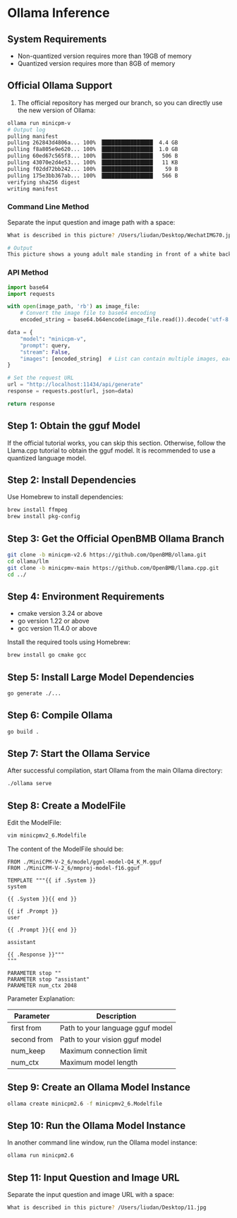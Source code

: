 # Ollama Inference

## System Requirements

- Non-quantized version requires more than 19GB of memory
- Quantized version requires more than 8GB of memory

## Official Ollama Support

1. The official repository has merged our branch, so you can directly use the new version of Ollama:

```bash
ollama run minicpm-v
# Output log
pulling manifest 
pulling 262843d4806a... 100% ▕████████████████▏ 4.4 GB                         
pulling f8a805e9e620... 100% ▕████████████████▏ 1.0 GB                         
pulling 60ed67c565f8... 100% ▕████████████████▏  506 B                         
pulling 43070e2d4e53... 100% ▕████████████████▏  11 KB                         
pulling f02dd72bb242... 100% ▕████████████████▏   59 B                         
pulling 175e3bb367ab... 100% ▕████████████████▏  566 B                         
verifying sha256 digest 
writing manifest
```

### Command Line Method

Separate the input question and image path with a space:

```bash
What is described in this picture? /Users/liudan/Desktop/WechatIMG70.jpg

# Output
This picture shows a young adult male standing in front of a white background. He has short hair, wears metal-rimmed glasses, and is wearing a light blue shirt. His expression is neutral, with his lips closed and looking straight at the camera. The lighting in the photo is bright and even, indicating that it is a professionally taken photograph. The man is not visibly wearing any tattoos, jewelry, or other accessories that might influence perceptions of his profession or identity.
```

### API Method

```python
import base64
import requests

with open(image_path, 'rb') as image_file:
    # Convert the image file to base64 encoding
    encoded_string = base64.b64encode(image_file.read()).decode('utf-8')

data = {
    "model": "minicpm-v",
    "prompt": query,
    "stream": False,
    "images": [encoded_string]  # List can contain multiple images, each converted to base64 format as shown above
}

# Set the request URL
url = "http://localhost:11434/api/generate"
response = requests.post(url, json=data)

return response
```

## Step 1: Obtain the gguf Model

If the official tutorial works, you can skip this section. Otherwise, follow the Llama.cpp tutorial to obtain the gguf model. It is recommended to use a quantized language model.

## Step 2: Install Dependencies

Use Homebrew to install dependencies:

```sh
brew install ffmpeg
brew install pkg-config
```

## Step 3: Get the Official OpenBMB Ollama Branch

```sh
git clone -b minicpm-v2.6 https://github.com/OpenBMB/ollama.git
cd ollama/llm
git clone -b minicpmv-main https://github.com/OpenBMB/llama.cpp.git
cd ../
```

## Step 4: Environment Requirements

- cmake version 3.24 or above
- go version 1.22 or above
- gcc version 11.4.0 or above

Install the required tools using Homebrew:

```sh
brew install go cmake gcc
```

## Step 5: Install Large Model Dependencies

```sh
go generate ./...
```

## Step 6: Compile Ollama

```sh
go build .
```

## Step 7: Start the Ollama Service

After successful compilation, start Ollama from the main Ollama directory:

```sh
./ollama serve
```

## Step 8: Create a ModelFile

Edit the ModelFile:

```sh
vim minicpmv2_6.Modelfile
```

The content of the ModelFile should be:

```plaintext
FROM ./MiniCPM-V-2_6/model/ggml-model-Q4_K_M.gguf
FROM ./MiniCPM-V-2_6/mmproj-model-f16.gguf

TEMPLATE """{{ if .System }}
system

{{ .System }}{{ end }}

{{ if .Prompt }}
user

{{ .Prompt }}{{ end }}

assistant

{{ .Response }}"""
"""

PARAMETER stop ""
PARAMETER stop "assistant"
PARAMETER num_ctx 2048
```

Parameter Explanation:

| Parameter         | Description                                   |
|-------------------|-----------------------------------------------|
| first from        | Path to your language gguf model              |
| second from       | Path to your vision gguf model                |
| num_keep          | Maximum connection limit                      |
| num_ctx           | Maximum model length                          |

## Step 9: Create an Ollama Model Instance

```bash
ollama create minicpm2.6 -f minicpmv2_6.Modelfile
```

## Step 10: Run the Ollama Model Instance

In another command line window, run the Ollama model instance:

```bash
ollama run minicpm2.6
```

## Step 11: Input Question and Image URL

Separate the input question and image URL with a space:

```bash
What is described in this picture? /Users/liudan/Desktop/11.jpg
```
